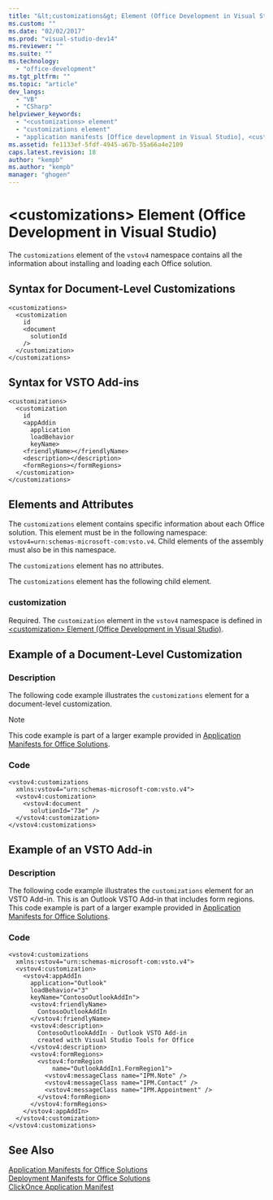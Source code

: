 ```yaml
---
title: "&lt;customizations&gt; Element (Office Development in Visual Studio) | Microsoft Docs"
ms.custom: ""
ms.date: "02/02/2017"
ms.prod: "visual-studio-dev14"
ms.reviewer: ""
ms.suite: ""
ms.technology: 
  - "office-development"
ms.tgt_pltfrm: ""
ms.topic: "article"
dev_langs: 
  - "VB"
  - "CSharp"
helpviewer_keywords: 
  - "<customizations> element"
  - "customizations element"
  - "application manifests [Office development in Visual Studio], <customizations> element"
ms.assetid: fe1133ef-5fdf-4945-a67b-55a66a4e2109
caps.latest.revision: 18
author: "kempb"
ms.author: "kempb"
manager: "ghogen"
---
```

# &lt;customizations&gt; Element (Office Development in Visual Studio)
  The `customizations` element of the `vstov4` namespace contains all the information about installing and loading each Office solution.  
  
## Syntax for Document-Level Customizations  
  
```  
<customizations>  
  <customization  
    id  
    <document  
      solutionId  
    />  
  </customization>  
</customizations>  
```  
  
## Syntax for VSTO Add-ins  
  
```  
<customizations>  
  <customization  
    id  
    <appAddin  
      application  
      loadBehavior  
      keyName>  
    <friendlyName></friendlyName>  
    <description></description>  
    <formRegions></formRegions>  
  </customization>  
</customizations>  
```  
  
## Elements and Attributes  
 The `customizations` element contains specific information about each Office solution. This element must be in the following namespace: `vstov4=urn:schemas-microsoft-com:vsto.v4`. Child elements of the assembly must also be in this namespace.  
  
 The `customizations` element has no attributes.  
  
 The `customizations` element has the following child element.  
  
### customization  
 Required. The `customization` element in the `vstov4` namespace is defined in [&#60;customization&#62; Element &#40;Office Development in Visual Studio&#41;](../vsto/customization-element-office-development-in-visual-studio.md).  
  
## Example of a Document-Level Customization  
  
### Description  
 The following code example illustrates the `customizations` element for a document-level customization.  
  
> [!NOTE]  
>  This code example is part of a larger example provided in [Application Manifests for Office Solutions](../vsto/application-manifests-for-office-solutions.md).  
  
### Code  
  
```  
<vstov4:customizations   
  xmlns:vstov4="urn:schemas-microsoft-com:vsto.v4">  
  <vstov4:customization>  
    <vstov4:document   
      solutionId="73e" />  
  </vstov4:customization>  
</vstov4:customizations>  
```  
  
## Example of an VSTO Add-in  
  
### Description  
 The following code example illustrates the `customizations` element for an VSTO Add-in. This is an Outlook VSTO Add-in that includes form regions. This code example is part of a larger example provided in [Application Manifests for Office Solutions](../vsto/application-manifests-for-office-solutions.md).  
  
### Code  
  
```  
<vstov4:customizations   
  xmlns:vstov4="urn:schemas-microsoft-com:vsto.v4">  
  <vstov4:customization>  
    <vstov4:appAddIn   
      application="Outlook"   
      loadBehavior="3"   
      keyName="ContosoOutlookAddIn">  
      <vstov4:friendlyName>  
        ContosoOutlookAddIn  
      </vstov4:friendlyName>  
      <vstov4:description>  
        ContosoOutlookAddIn - Outlook VSTO Add-in   
        created with Visual Studio Tools for Office  
      </vstov4:description>  
      <vstov4:formRegions>  
        <vstov4:formRegion  
            name="OutlookAddIn1.FormRegion1">  
          <vstov4:messageClass name="IPM.Note" />  
          <vstov4:messageClass name="IPM.Contact" />  
          <vstov4:messageClass name="IPM.Appointment" />  
        </vstov4:formRegion>  
      </vstov4:formRegions>  
    </vstov4:appAddIn>  
  </vstov4:customization>  
</vstov4:customizations>  
```  
  
## See Also  
 [Application Manifests for Office Solutions](../vsto/application-manifests-for-office-solutions.md)   
 [Deployment Manifests for Office Solutions](../vsto/deployment-manifests-for-office-solutions.md)   
 [ClickOnce Application Manifest](/visual-studio/deployment/clickonce-application-manifest)  
  
  